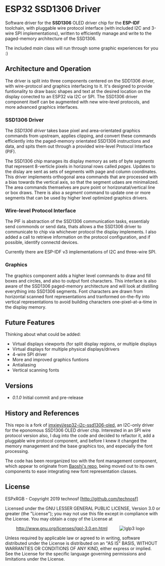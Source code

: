 # ESP32 SSD1306 Driver

Software driver for the **SSD1306** OLED driver chip for the **ESP-IDF** toolchain, with pluggable wire protocol interface (with included I2C and 3-wire SPI implementations), written to efficiently manage and write to the paged-memory architecture of the SSD1306.

The included _main_ class will run through some graphic experiences for you :)


## Architecture and Operation

The driver is split into three components centered on the SDD1306 driver, with wire-protocol and graphics interfacing to it. It's designed to provide funtionality to draw basic shapes and text at the desired location on the display conected to an ESP32 via I2C or SPI. The SSD1306 driver component itself can be augmented with new wire-level protocols, and more advanced graphics interfaces.

### SSD1306 Driver
The _SSD1306 driver_ takes base pixel and area-orientated graphics commands from upstream, applies clipping, and convert these commands efficiently into the paged-memory orientated SSD1306 instructions and data, and spits them out through a provided wire-level Protocol Interface (PIF). 

The SSD1306 chip manages its display memory as sets of byte _segments_ that represent 8-verticle pixels in horizonal rows called _pages_. Updates to the dislay are sent as sets of segments with page and column coordinates. This driver implements orthogonal area commands that are processed with a bias towards the vertical axis, so that  the segment udaes are minimalized. The area commands themselves are pure point or horizonatal/vertical line or box draws. There is also a _segment_ command to update one or more segments that can be used by higher level optimized graphics drivers.

### Wire-level Protocol Interface
The PIF is abstraction of the SSD1306 communication tasks, essentialy send commonds or send data, thats allows a the SSD1306 driver to communicate to chip via whichever protocol the display implements. I also added a call to retrieve information on the protocol configuration, and if possible, identify connectd devices. 

Currently there are ESP-IDF v3 implementations of I2C and three-wire SPI. 

### Graphics
The graphics component adds a higher level commands to draw and fill boxes and circles, and also to output font characters. This interface is also aware of the SSD1306 paged-memory architecture and will look at distilling everything into SSD1306 segments. Font characters are drawn from horizontal scanned font representations and tranformed on-the-fly into vertical representations to avoid building characters one-pixel-at-a-time in the display memory.  

## Future Features
Thinking about what could be added:
* Virtual displays viewports (for split display regions, or multiple displays
* Virtual displays for multiple physical displays/drivers
* 4-wire SPI driver
* More and improved graphics funtions
* Antialiasing
* Vertical scanning fonts

##  Versions

* _0.1.0_	Initial commit and pre-release


## History and References

This repo is a fork of [imxieyi/esp32-i2c-ssd1306-oled](https://github.com/imxieyi/esp32-i2c-ssd1306-oled), an I2C-only driver for the eponomous SSD1306 OLED driver chip. Interested in an SPI wire protocol version also, I dug into the code and decided to refactor it, add a pluggable wire protocol component, and before I knew it changed the memory management and the base graphics too, and especially the font processing. 

The code has been reorganized too with the font management component, which appear to originate from [Baoshi's repo](https://github.com/baoshi/ESP-I2C-OLED), being moved out to its own components to ease integrating new font representation classes.


## License

ESPxRGB - Copyright 2019  technosf  [http://github.com/technosf]

Licensed under the GNU LESSER GENERAL PUBLIC LICENSE, Version 3.0 or greater (the "License");
you may not use this file except in compliance with the License.
You may obtain a copy of the License at

&nbsp;&nbsp;&nbsp;&nbsp;&nbsp;&nbsp;&nbsp;&nbsp;
http://www.gnu.org/licenses/lgpl-3.0.en.html
&nbsp;&nbsp;&nbsp;&nbsp;&nbsp;&nbsp;&nbsp;&nbsp;
![lglp3 logo](http://www.gnu.org/graphics/lgplv3-88x31.png)

Unless required by applicable law or agreed to in writing, software
distributed under the License is distributed on an "AS IS" BASIS,
WITHOUT WARRANTIES OR CONDITIONS OF ANY KIND, either express or implied.
See the License for the specific language governing permissions and
limitations under the License.

